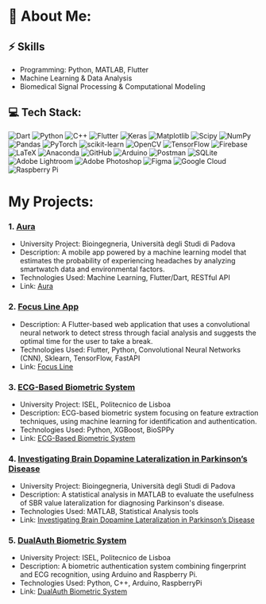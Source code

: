 # 💫 About Me:
## ⚡ Skills
- Programming: Python, MATLAB, Flutter
- Machine Learning & Data Analysis
- Biomedical Signal Processing & Computational Modeling

## 💻 Tech Stack:
![Dart](https://img.shields.io/badge/dart-%230175C2.svg?style=flat&logo=dart&logoColor=white)
![Python](https://img.shields.io/badge/python-3670A0?style=flat&logo=python&logoColor=ffdd54)
![C++](https://img.shields.io/badge/c%2B%2B-%2300599C.svg?style=flat&logo=c%2B%2B&logoColor=white)
![Flutter](https://img.shields.io/badge/Flutter-%2302569B.svg?style=flat&logo=Flutter&logoColor=white)
![Keras](https://img.shields.io/badge/Keras-%23D00000.svg?style=flat&logo=Keras&logoColor=white)
![Matplotlib](https://img.shields.io/badge/Matplotlib-%23ffffff.svg?style=flat&logo=Matplotlib&logoColor=black)
![Scipy](https://img.shields.io/badge/SciPy-%230C55A5.svg?style=flat&logo=scipy&logoColor=%white)
![NumPy](https://img.shields.io/badge/numpy-%23013243.svg?style=flat&logo=numpy&logoColor=white)
![Pandas](https://img.shields.io/badge/pandas-%23150458.svg?style=flat&logo=pandas&logoColor=white)
![PyTorch](https://img.shields.io/badge/PyTorch-%23EE4C2C.svg?style=flat&logo=PyTorch&logoColor=white)
![scikit-learn](https://img.shields.io/badge/scikit--learn-%23F7931E.svg?style=flat&logo=scikit-learn&logoColor=white)
![OpenCV](https://img.shields.io/badge/OpenCV-5C3EE8?style=flat&logo=opencv&logoColor=white)
![TensorFlow](https://img.shields.io/badge/TensorFlow-FF6F00?style=flat&logo=tensorflow&logoColor=white)
![Firebase](https://img.shields.io/badge/firebase-%23039BE5.svg?style=flat&logo=firebase)
![LaTeX](https://img.shields.io/badge/latex-%23008080.svg?style=flat&logo=latex&logoColor=white)
![Anaconda](https://img.shields.io/badge/Anaconda-%2344A833.svg?style=flat&logo=anaconda&logoColor=white)
![GitHub](https://img.shields.io/badge/github-%23121011.svg?style=flat&logo=github&logoColor=white)
![Arduino](https://img.shields.io/badge/-Arduino-00979D?style=flat&logo=Arduino&logoColor=white)
![Postman](https://img.shields.io/badge/Postman-FF6C37?style=flat&logo=postman&logoColor=white)
![SQLite](https://img.shields.io/badge/sqlite-%2307405e.svg?style=flat&logo=sqlite&logoColor=white)
![Adobe Lightroom](https://img.shields.io/badge/Adobe%20Lightroom-31A8FF.svg?style=flat&logo=Adobe%20Lightroom&logoColor=white)
![Adobe Photoshop](https://img.shields.io/badge/adobe%20photoshop-%2331A8FF.svg?style=flat&logo=adobe%20photoshop&logoColor=white)
![Figma](https://img.shields.io/badge/figma-%23F24E1E.svg?style=flat&logo=figma&logoColor=white)
![Google Cloud](https://img.shields.io/badge/Google%20Cloud-4285F4?style=flat&logo=google-cloud&logoColor=white)
![Raspberry Pi](https://img.shields.io/badge/Raspberry%20Pi-A22846?style=flat&logo=raspberry-pi&logoColor=white)


# My Projects:
### 1. [Aura](https://github.com/pietroruzzante/aura)
- University Project: Bioingegneria, Università degli Studi di Padova
- Description: A mobile app powered by a machine learning model that estimates the probability of experiencing headaches by analyzing smartwatch data and environmental factors.
- Technologies Used: Machine Learning, Flutter/Dart, RESTful API
- Link: [Aura](https://github.com/pietroruzzante/aura)

### 2. [Focus Line App](https://github.com/pietroruzzante/aura)
- Description: A Flutter-based web application that uses a convolutional neural network to detect stress through facial analysis and suggests the optimal time for the user to take a break.
- Technologies Used: Flutter, Python, Convolutional Neural Networks (CNN), Sklearn, TensorFlow, FastAPI
- Link: [Focus Line](https://github.com/pietroruzzante/focus-line-app)

### 3. [ECG-Based Biometric System](https://github.com/annaghiotto/ECG-Based-Biometric-System)
- University Project: ISEL, Politecnico de Lisboa
- Description: ECG-based biometric system focusing on feature extraction techniques, using machine learning for identification and authentication.
- Technologies Used: Python, XGBoost, BioSPPy
- Link: [ECG-Based Biometric System](https://github.com/annaghiotto/ECG-Based-Biometric-System)

### 4. [Investigating Brain Dopamine Lateralization in Parkinson’s Disease](https://github.com/pietroruzzante/brain-dopamine-lateralization-in-parkinson-disease)
- University Project: Bioingegneria, Università degli Studi di Padova
- Description: A statistical analysis in MATLAB to evaluate the usefulness of SBR value lateralization for diagnosing Parkinson's disease.
- Technologies Used: MATLAB, Statistical Analysis tools
- Link: [Investigating Brain Dopamine Lateralization in Parkinson’s Disease](https://github.com/pietroruzzante/brain-dopamine-lateralization-in-parkinson-disease)

### 5. [DualAuth Biometric System](https://github.com/annaghiotto/DualAuth-Biometric-System)
- University Project: ISEL, Politecnico de Lisboa
- Description: A biometric authentication system combining fingerprint and ECG recognition, using Arduino and Raspberry Pi.
- Technologies Used: Python, C++, Arduino, RaspberryPi
- Link: [DualAuth Biometric System](https://github.com/annaghiotto/DualAuth-Biometric-System)

